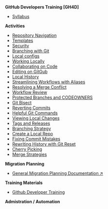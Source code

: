 <!-- docs/_sidebar.md -->

**GitHub Developers Training [GH4D]**

* [Syllabus](syllabus.md)

**Activities**

* [Repository Navigation](activities/repo_navigation.md)
* [Templates](activities/templates.md)
* [Security](activities/security.md)
* [Branching with Git](activities/branching_with_git.md)
* [Local configs](activities/local_configs.md)
* [Working Locally](activities/working_locally.md)
* [Collaborating on Code](activities/collaborating_on_code.md)
* [Editing on GitGub](activities/editing_on_github.md)
* [Local History](activities/local_history.md)
* [Streamlining Workflows with Aliases](activities/streamlining_workflows_with_aliases.md)
* [Resolving a Merge Conflict](activities/resolving_a_merge_conflict.md)
* [Workflow Review](activities/workflow_review.md)
* [Protected Branches and CODEOWNERS](activities/protected_branches_and_codeowners.md)
* [Git Bisect](activities/git_bisect.md)
* [Reverting Commits](activities/reverting_commits.md)
* [Helpful Git Commands](activities/helpful_git_commands.md)
* [Viewing Local Changes](activities/viewing_local_changes.md)
* [Tags and Releases](activities/tags_and_releases.md)
* [Branching Strategy](activities/branching_strategy.md)
* [Create a Local Repo](activities/create_a_local_repo.md)
* [Fixing Commit Mistakes](activities/fixing_commit_mistakes.md)
* [Rewriting History with Git Reset](activities/rewriting_history_with_git_reset.md)
* [Cherry Picking](activities/cherry_picking.md)
* [Merge Strategies](activities/merge_strategies.md)

**Migration Planning**

* [General Migration Planning Documentation :arrow_upper_right:](https://github.github.com/enterprise-migrations/#/./0-about)

**Training Materials**

* [Github Developer Training](https://githubtraining.github.io/training-manual/#/)

**Admistration / Automation**

